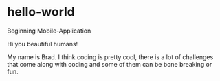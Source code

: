 # hello-world
Beginning Mobile-Application 

Hi you beautiful humans!

My name is Brad. I think coding is pretty cool, there is a lot of challenges that come along with coding and some of them can be bone breaking or fun.
